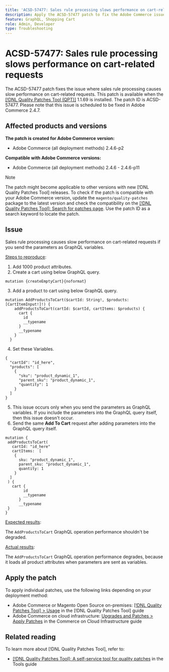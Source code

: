 ```yaml
---
title: 'ACSD-57477: Sales rule processing slows performance on cart-related requests'
description: Apply the ACSD-57477 patch to fix the Adobe Commerce issue where in a project with many product attributes available (For example 1000 attributes), when AddProductsToCart GraphQL operation is executed with variables, Commerce tries to load all these product attributes and causes slow performance issues from the AddProductsToCart GraphQL operation.
feature: GraphQL, Shopping Cart
role: Admin, Developer
type: Troubleshooting
---
```


# ACSD-57477: Sales rule processing slows performance on cart-related requests

The ACSD-57477 patch fixes the issue where sales rule processing causes slow performance on cart-related requests. This patch is available when the [[!DNL Quality Patches Tool (QPT)]](/help/tools/quality-patches-tool/quality-patches-tool-to-self-serve-quality-patches.md) 1.1.69 is installed. The patch ID is ACSD-57477. Please note that this issue is scheduled to be fixed in Adobe Commerce 2.4.7.

## Affected products and versions

**The patch is created for Adobe Commerce version:**

* Adobe Commerce (all deployment methods) 2.4.6-p2

**Compatible with Adobe Commerce versions:**

* Adobe Commerce (all deployment methods) 2.4.6 - 2.4.6-p11

>[!NOTE]
>
>The patch might become applicable to other versions with new [!DNL Quality Patches Tool] releases. To check if the patch is compatible with your Adobe Commerce version, update the `magento/quality-patches` package to the latest version and check the compatibility on the [[!DNL Quality Patches Tool]: Search for patches page](https://experienceleague.adobe.com/tools/commerce-quality-patches/index.html). Use the patch ID as a search keyword to locate the patch.

## Issue

Sales rule processing causes slow performance on cart-related requests if you send the parameters as GraphQL variables.

<u>Steps to reproduce</u>:

1. Add 1000 product attributes.
2. Create a cart using below GraphQL query.

```
mutation {createEmptyCart}{noformat}
```

3. Add a product to cart using below GraphQL query.

```
mutation AddProductsToCart($cartId: String!, $products: [CartItemInput!]!) {
    addProductsToCart(cartId: $cartId, cartItems: $products) {
      cart {
        id
        __typename
      }
      __typename
    }
  }
```

4. Set these Variables.

```
{
  "cartId": "id_here",
  "products": [
    {
      "sku": "product_dynamic_1",
      "parent_sku": "product_dynamic_1",
      "quantity": 1
    }
  ]
}
```

5. This issue occurs only when you send the parameters as GraphQL variables. If you include the parameters into the GraphQL query itself, then this issue doesn't occur.
6. Send the same **Add To Cart** request after adding parameters into the GraphQL query itself.

```
mutation {
 addProductsToCart(
   cartId: "id_here"
   cartItems:  [
    {
      sku: "product_dynamic_1",
      parent_sku: "product_dynamic_1",
      quantity: 1
    }
  ]
 ) {
   cart {
        id
        __typename
      }
      __typename
 }
}
```

<u>Expected results</u>:

The `AddProductsToCart` GraphQL operation performance shouldn't be degraded.

<u>Actual results</u>:

The `AddProductsToCart` GraphQL operation performance degrades, because it loads all product attributes when parameters are sent as variables.

## Apply the patch

To apply individual patches, use the following links depending on your deployment method:

* Adobe Commerce or Magento Open Source on-premises: [[!DNL Quality Patches Tool] > Usage](/help/tools/quality-patches-tool/usage.md) in the [!DNL Quality Patches Tool] guide
* Adobe Commerce on cloud infrastructure: [Upgrades and Patches > Apply Patches](https://experienceleague.adobe.com/docs/commerce-cloud-service/user-guide/develop/upgrade/apply-patches.html) in the Commerce on Cloud Infrastructure guide

## Related reading

To learn more about [!DNL Quality Patches Tool], refer to:

* [[!DNL Quality Patches Tool]: A self-service tool for quality patches](/help/tools/quality-patches-tool/quality-patches-tool-to-self-serve-quality-patches.md) in the Tools guide
